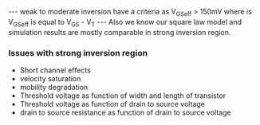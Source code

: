 --- weak to moderate inversion have a criteria as V<sub>GSeff</sub> > 150mV where is V<sub>GSeff</sub>  is equal to
V<sub>GS</sub> - V<sub>T</sub> 
--- Also we know our square law model and simulation results are mostly comparable in strong inversion region.
### Issues with strong inversion region
- Short channel effects
- velocity saturation
- mobility degradation
- Threshold voltage as function of width and length of transistor
- Threshold voltage as function of drain to source voltage
- drain to source resistance as function of drain to source voltage